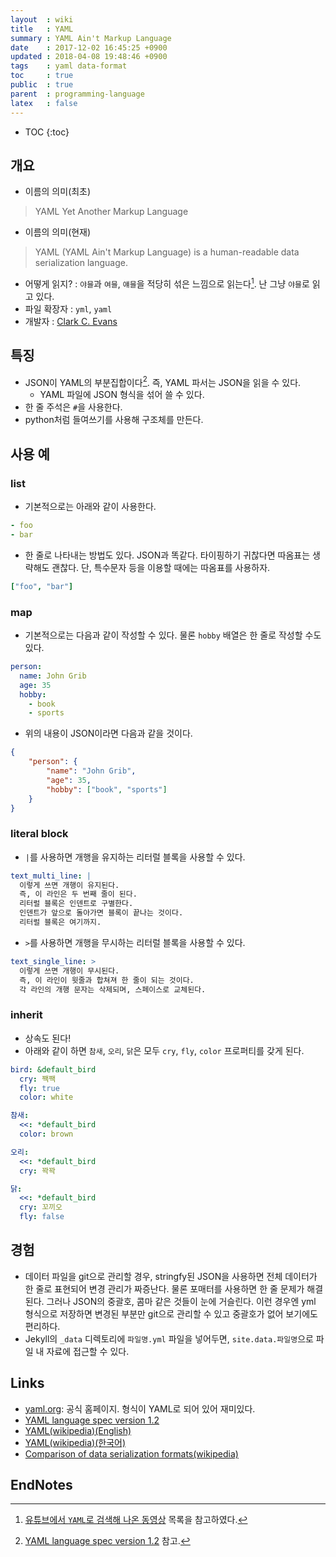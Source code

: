 ```yaml
---
layout  : wiki
title   : YAML
summary : YAML Ain't Markup Language
date    : 2017-12-02 16:45:25 +0900
updated : 2018-04-08 19:48:46 +0900
tags    : yaml data-format
toc     : true
public  : true
parent  : programming-language
latex   : false
---
```

* TOC
{:toc}

## 개요

* 이름의 의미(최초)
> YAML Yet Another Markup Language

* 이름의 의미(현재)
> YAML (YAML Ain't Markup Language) is a human-readable data serialization language.

* 어떻게 읽지? : `야믈`과 `여믈`, `얘믈`을 적당히 섞은 느낌으로 읽는다[^1]. 난 그냥 `야믈`로 읽고 있다.
* 파일 확장자 : `yml`, `yaml`
* 개발자 : [Clark C. Evans](mailto:cce+yaml@clarkevans.com)

## 특징

* JSON이 YAML의 부분집합이다[^2]. 즉, YAML 파서는 JSON을 읽을 수 있다.
    * YAML 파일에 JSON 형식을 섞어 쓸 수 있다.
* 한 줄 주석은 `#`을 사용한다.
* python처럼 들여쓰기를 사용해 구조체를 만든다.

## 사용 예

### list

* 기본적으로는 아래와 같이 사용한다.

```yml
- foo
- bar
```

* 한 줄로 나타내는 방법도 있다. JSON과 똑같다. 타이핑하기 귀찮다면 따옴표는 생략해도 괜찮다. 단, 특수문자 등을 이용할 때에는 따옴표를 사용하자.

```yml
["foo", "bar"]
```

### map

* 기본적으로는 다음과 같이 작성할 수 있다. 물론 `hobby` 배열은 한 줄로 작성할 수도 있다.

```yml
person:
  name: John Grib
  age: 35
  hobby:
    - book
    - sports
```

* 위의 내용이 JSON이라면 다음과 같을 것이다.

```json
{
    "person": {
        "name": "John Grib",
        "age": 35,
        "hobby": ["book", "sports"]
    }
}
```

### literal block

* `|`를 사용하면 개행을 유지하는 리터럴 블록을 사용할 수 있다.

```yml
text_multi_line: |
  이렇게 쓰면 개행이 유지된다.
  즉, 이 라인은 두 번째 줄이 된다.
  리터럴 블록은 인덴트로 구별한다.
  인덴트가 앞으로 돌아가면 블록이 끝나는 것이다.
  리터럴 블록은 여기까지.
```

* `>`를 사용하면 개행을 무시하는 리터럴 블록을 사용할 수 있다.

```yml
text_single_line: >
  이렇게 쓰면 개행이 무시된다.
  즉, 이 라인이 윗줄과 합쳐져 한 줄이 되는 것이다.
  각 라인의 개행 문자는 삭제되며, 스페이스로 교체된다.
```

### inherit

* 상속도 된다!
* 아래와 같이 하면 `참새`, `오리`, `닭`은 모두 `cry`, `fly`, `color` 프로퍼티를 갖게 된다.

```yml
bird: &default_bird
  cry: 짹짹
  fly: true
  color: white

참새:
  <<: *default_bird
  color: brown

오리:
  <<: *default_bird
  cry: 꽉꽉

닭:
  <<: *default_bird
  cry: 꼬끼오
  fly: false
```

## 경험

* 데이터 파일을 git으로 관리할 경우, stringfy된 JSON을 사용하면 전체 데이터가 한 줄로 표현되어 변경 관리가 짜증난다. 물론 포매터를 사용하면 한 줄 문제가 해결된다. 그러나 JSON의 중괄호, 콤마 같은 것들이 눈에 거슬린다. 이런 경우엔 yml 형식으로 저장하면 변경된 부분만 git으로 관리할 수 있고 중괄호가 없어 보기에도 편리하다.
* Jekyll의 `_data` 디렉토리에 `파일명.yml` 파일을 넣어두면, `site.data.파일명`으로 파일 내 자료에 접근할 수 있다.


## Links

* [yaml.org](http://yaml.org/): 공식 홈페이지. 형식이 YAML로 되어 있어 재미있다.
* [YAML language spec version 1.2](http://yaml.org/spec/1.2/spec.html)
* [YAML(wikipedia)(English)](https://en.wikipedia.org/wiki/YAML)
* [YAML(wikipedia)(한국어)](https://ko.wikipedia.org/wiki/YAML)
* [Comparison of data serialization formats(wikipedia)](https://en.wikipedia.org/wiki/Comparison_of_data_serialization_formats)

## EndNotes

[^1]: [유튜브에서 `YAML`로 검색해 나온 동영상](https://www.youtube.com/results?search_query=yaml) 목록을 참고하였다.
[^2]: [YAML language spec version 1.2](http://yaml.org/spec/1.2/spec.html) 참고.
